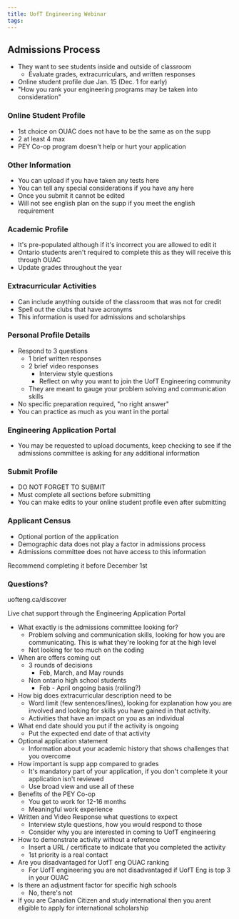 ```yaml
---
title: UofT Engineering Webinar
tags:
---
```

## Admissions Process

- They want to see students inside and outside of classroom
	- Evaluate grades, extracurriculars, and written responses
- Online student profile due Jan. 15 (Dec. 1 for early)
- "How you rank your engineering programs may be taken into consideration"

### Online Student Profile
- 1st choice on OUAC does not have to be the same as on the supp
- 2 at least 4 max
- PEY Co-op program doesn't help or hurt your application

### Other Information

- You can upload if you have taken any tests here
- You can tell any special considerations if you have any here
- Once you submit it cannot be edited
- Will not see english plan on the supp if you meet the english requirement

### Academic Profile

- It's pre-populated although if it's incorrect you are allowed to edit it
- Ontario students aren't required to complete this as they will receive this through OUAC
- Update grades throughout the year

### Extracurricular Activities

- Can include anything outside of the classroom that was not for credit
- Spell out the clubs that have acronyms
- This information is used for admissions and scholarships

### Personal Profile Details

- Respond to 3 questions
	- 1 brief written responses
	- 2 brief video responses
		- Interview style questions
		- Reflect on why you want to join the UofT Engineering community
	- They are meant to gauge your problem solving and communication skills
- No specific preparation required, "no right answer"
- You can practice as much as you want in the portal

### Engineering Application Portal

- You may be requested to upload documents, keep checking to see if the admissions committee is asking for any additional information

### Submit Profile

- DO NOT FORGET TO SUBMIT
- Must complete all sections before submitting
- You can make edits to your online student profile even after submitting

### Applicant Census

- Optional portion of the application
- Demographic data does not play a factor in admissions process
- Admissions committee does not have access to this information

Recommend completing it before December 1st

### Questions?

uofteng.ca/discover

Live chat support through the Engineering Application Portal

- What exactly is the admissions committee looking for?
	- Problem solving and communication skills, looking for how you are communicating. This is what they're looking for at the high level
	- Not looking for too much on the coding 
- When are offers coming out
	- 3 rounds of decisions
		- Feb, March, and May rounds
	- Non ontario high school students
		- Feb - April ongoing basis (rolling?)
- How big does extracurricular description need to be
	- Word limit (few sentences/lines), looking for explanation how you are involved and looking for skills you have gained in that activity.
	- Activities that have an impact on you as an individual
- What end date should you put if the activity is ongoing
	- Put the expected end date of that activity
- Optional application statement
	- Information about your academic history that shows challenges that you overcome
- How important is supp app compared to grades
	- It's mandatory part of your application, if you don't complete it your application isn't reviewed
	- Use broad view and use all of these
- Benefits of the PEY Co-op
	- You get to work for 12-16 months 
	- Meaningful work experience
- Written and Video Response what questions to expect
	- Interview style questions, how you would respond to those
	- Consider why you are interested in coming to UofT engineering
- How to demonstrate activity without a reference
	- Insert a URL / certificate to indicate that you completed the activity
	- 1st priority is a real contact
- Are you disadvantaged for UofT eng OUAC ranking
	- For UofT engineering you are not disadvantaged if UofT Eng is top 3 in your OUAC
- Is there an adjustment factor for specific high schools
	- No, there's not
- If you are Canadian Citizen and study international then you arent eligible to apply for international scholarship

